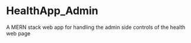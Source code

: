 # HealthApp_Admin

A MERN stack web app for handling the admin side controls of the health web page
